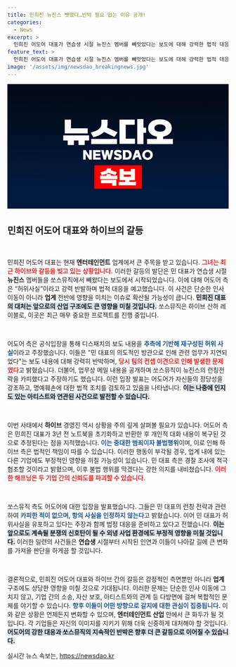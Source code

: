 ```yaml
---
title: 민희진 뉴진스 뺏었다…반박 필요 없는 이유 공개!
categories:
  - News
excerpt: >
  민희진 어도어 대표가 연습생 시절 뉴진스 멤버를 빼앗았다는 보도에 대해 강력한 법적 대응을 예고하며 분쟁의 중심에 섰다. 쏘스뮤직과의 갈등이 더욱 심화되면서, 진실은 무엇인지 궁금증을 자아낸다.
feature_text: >
  민희진 어도어 대표가 연습생 시절 뉴진스 멤버를 빼앗았다는 보도에 대해 강력한 법적 대응을 예고하며 분쟁의 중심에 섰다. 쏘스뮤직과의 갈등이 더욱 심화되면서, 진실은 무엇인지 궁금증을 자아낸다.
image: '/assets/img/newsdao_breakingnews.jpg'
---
```


<p><img src="/assets/img/newsdao_breakingnews.jpg" alt="flaretime 속보" /></p>

<h2 data-ke-size="size26">민희진 어도어 대표와 하이브의 갈등</h2>

<p data-ke-size="size16">&nbsp;</p>

<p>민희진 어도어 대표는 현재 <strong>엔터테인먼트</strong> 업계에서 큰 주목을 받고 있습니다. <b><span style="color: #ee2323;">그녀는 최근 하이브와 갈등을 빚고 있는 상황입니다.</span></b> 이러한 갈등의 발단은 민 대표가 연습생 시절 <strong>뉴진스</strong> 멤버들을 쏘스뮤직에서 빼왔다는 보도에서 시작되었습니다. 이에 대해 어도어 측은 “허위사실”이라고 강력 반발하며 법적 대응을 예고했습니다. 이 사건은 단순한 인사이동이 아니라 <strong>업계</strong> 전반에 영향을 미치는 이슈로 확산될 가능성이 큽니다. <b><span style="background-color: #21538527;">민희진 대표의 대처는 앞으로의 산업 구조에도 큰 영향을 미칠 것입니다.</span></b> 쏘스뮤직은 하이브 산하 레이블로, 이곳은 최근 매우 중요한 프로젝트를 진행 중입니다.</p>

<p data-ke-size="size16">&nbsp;</p>

<p>어도어 측은 공식입장을 통해 디스패치의 보도 내용을 <b><span style="color: #1a5490;">추측에 기반해 재구성된 허위 사실</span></b>이라고 주장했습니다. 이들은 "민 대표의 의도적인 방관으로 인해 관련 업무가 지연되었다"는 보도 내용에 대해 강력히 반박하며, <b><span style="color: #ee2323;">당시 팀의 컨셉 이견으로 인해 발생한 문제였다</span></b>고 밝혔습니다. 더불어, 업무상 메일 내용을 공개하며 쏘스뮤직이 뉴진스의 런칭전략을 카피했다고 주장하기도 했습니다. 이런 입장 발표는 어도어가 자신들의 정당성을 강조하고, 명예훼손에 대한 법적 조치를 검토하고 있음을 나타냅니다. <b><span style="background-color: #21538527;">이는 나중에 인지도 있는 아티스트와 연관된 사건으로 발전할 수 있습니다.</span></b></p>

<p data-ke-size="size16">&nbsp;</p>

<p>이번 사태에서 <strong>하이브</strong> 경영진 역시 상황을 주의 깊게 살펴볼 필요가 있습니다. 어도어 측은 민희진 대표가 3년 전 노트북을 초기화하고 반환한 후 개인적 대화 내용이 복구된 것으로 추정된다는 점을 지적했습니다. <b><span style="color: #1a5490;">이는 중대한 범죄이자 불법행위</span></b>이며, 이로 인해 하이브 측은 법적인 책임이 따를 수 있습니다. 이러한 행동이 부각될 경우, 업계 내에 있는 다른 기업에도 부정적인 영향을 끼칠 가능성이 있습니다. 민 대표 측은 경찰 조사에 적극 협조할 것이라고 밝혔으며, 이후 불법 행위를 막겠다는 강한 의지를 내비쳤습니다. <b><span style="color: #ee2323;">이러한 해프닝은 두 기업 간의 신뢰도를 파괴할 수 있습니다.</span></b></p>

<p data-ke-size="size16">&nbsp;</p>

<p>쏘스뮤직 측도 어도어에 대한 입장을 발표했습니다. 그들은 민 대표의 런칭 전략과 관련하여 <b><span style="color: #1a5490;">카피한 적이 없으며, 항의 사실을 인정하지 않는다</span></b>고 밝혔습니다. 이어 민 대표가 허위사실을 유포하고 있다는 주장과 함께 법정 대응을 준비하고 있다고 전했습니다. <b><span style="background-color: #21538527;">이는 앞으로도 계속될 분쟁의 신호탄이 될 수 외녕 사업 환경에도 부정적 영향을 미칠 것입니다.</span></b> 이러한 일련의 사건들은 <strong>연습생</strong> 시절부터 시작된 인연과 이들이 나아갈 길에 큰 변화를 가져올 판단을 하게끔 할 것입니다.</p>

<p data-ke-size="size16">&nbsp;</p>

<p>결론적으로, 민희진 어도어 대표와 하이브 간의 갈등은 감정적인 측면뿐만 아니라 <strong>업계</strong> 구조에도 상당한 영향을 미칠 것으로 기대됩니다. 이러한 문제는 단순한 인사 이동에 그치지 않고, 기업 간의 소송, 자산 보호, 아티스트와의 관계 등 다방면에 걸쳐 복합적인 문제를 야기할 수 있습니다. <b><span style="color: #1a5490;">향후 이들이 어떤 방향으로 갈지에 대한 관심이 집중됩니다.</span></b> 이와 같은 상황은 언제든지 변화할 수 있으며, <strong>엔터테인먼트 산업</strong> 안에서 큰 화두가 될 것입니다. 각 기업들은 자신의 이미지를 지키기 위해 더욱 신중하게 대처해야 할 것입니다. <b><span style="background-color: #21538527;">어도어의 강한 대응과 쏘스뮤직의 지속적인 반박은 향후 더 큰 갈등으로 이어질 수 있습니다.</span></b></p>
실시간 뉴스 속보는, <a href="https://newsdao.kr" rel="dofollow">https://newsdao.kr</a>


